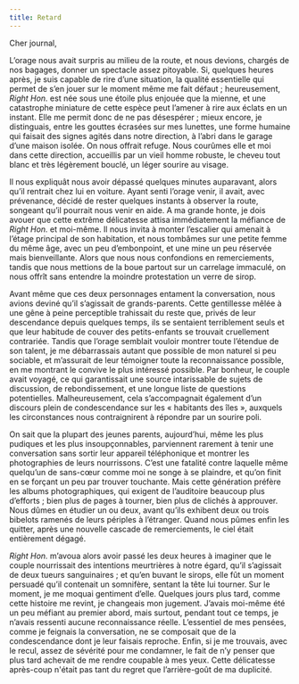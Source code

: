 ```yaml
---
title: Retard
---
```

Cher journal,

L’orage nous avait surpris au milieu de la route, et nous devions, chargés de
nos bagages, donner un spectacle assez pitoyable. Si, quelques heures après, je
suis capable de rire d’une situation, la qualité essentielle qui permet de s’en
jouer sur le moment même me fait défaut ; heureusement, *Right Hon.* est née
sous une étoile plus enjouée que la mienne, et une catastrophe miniature de
cette espèce peut l’amener à rire aux éclats en un instant. Elle me permit donc
de ne pas désespérer ; mieux encore, je distinguais, entre les gouttes écrasées
sur mes lunettes, une forme humaine qui faisait des signes agités dans notre
direction, à l’abri dans le garage d’une maison isolée. On nous offrait refuge.
Nous courûmes elle et moi dans cette direction, accueillis par un vieil homme
robuste, le cheveu tout blanc et très légèrement bouclé, un léger sourire au
visage. 

Il nous expliquât nous avoir dépassé quelques minutes auparavant, alors qu’il
rentrait chez lui en voiture. Ayant senti l’orage venir, il avait, avec
prévenance, décidé de rester quelques instants à observer la route, songeant
qu’il pourrait nous venir en aide. A ma grande honte, je dois avouer que cette
extrême délicatesse attisa immédiatement la méfiance de *Right Hon.* et
moi-même.  Il nous invita à monter l’escalier qui amenait à l’étage principal
de son habitation, et nous tombâmes sur une petite femme du même âge, avec un
peu d’embonpoint, et une mine un peu réservée mais bienveillante. Alors que
nous nous confondions en remerciements, tandis que nous mettions de la boue
partout sur un carrelage immaculé, on nous offrît sans entendre la moindre
protestation un verre de sirop.

Avant même que ces deux personnages entament la conversation, nous avions
deviné qu’il s’agissait de grands-parents. Cette gentillesse mêlée à une gêne à
peine perceptible trahissait du reste que, privés de leur descendance depuis
quelques temps, ils se sentaient terriblement seuls et que leur habitude de
couver des petits-enfants se trouvait cruellement contrariée. Tandis que
l’orage semblait vouloir montrer toute l’étendue de son talent, je me
débarrassais autant que possible de mon naturel si peu sociable, et m’assurait
de leur témoigner toute la reconnaissance possible, en me montrant le convive
le plus intéressé possible. Par bonheur, le couple avait voyagé, ce qui
garantissait une source intarissable de sujets de discussion, de
rebondissement, et une longue liste de questions potentielles. Malheureusement,
cela s’accompagnait également d’un discours plein de condescendance sur les «
habitants des îles », auxquels les circonstances nous contraignirent à répondre
par un sourire poli. 

On sait que la plupart des jeunes parents, aujourd’hui, même les plus pudiques
et les plus insoupçonnables, parviennent rarement à tenir une conversation sans
sortir leur appareil téléphonique et montrer les photographies de leurs
nourrissons. C’est une fatalité contre laquelle même quelqu’un de sans-cœur
comme moi ne songe à se plaindre, et qu’on finit en se forçant un peu par
trouver touchante. Mais cette génération préfère les albums photographiques,
qui exigent de l’auditoire beaucoup plus d’efforts ; bien plus de pages à
tourner, bien plus de clichés à approuver. Nous dûmes en étudier un ou deux,
avant qu’ils exhibent deux ou trois bibelots ramenés de leurs périples à
l’étranger. Quand nous pûmes enfin les quitter, après une nouvelle cascade de
remerciements, le ciel était entièrement dégagé.

*Right Hon.* m’avoua alors avoir passé les deux heures à imaginer que le couple
nourrissait des intentions meurtrières à notre égard, qu’il s’agissait de deux
tueurs sanguinaires ; et qu’en buvant le sirops, elle fût un moment persuadé
qu’il contenait un somnifère, sentant la tête lui tourner. Sur le moment, je me
moquai gentiment d’elle. Quelques jours plus tard, comme cette histoire me
revint, je changeais mon jugement. J’avais moi-même été un peu méfiant au
premier abord, mais surtout, pendant tout ce temps, je n’avais ressenti aucune
reconnaissance réelle. L’essentiel de mes pensées, comme je feignais la
conversation, ne se composait que de la condescendance dont je leur faisais
reproche. Enfin, si je me trouvais, avec le recul, assez de sévérité pour me
condamner, le fait de n’y penser que plus tard achevait de me rendre coupable à
mes yeux. Cette délicatesse après-coup n'était pas tant du regret que
l’arrière-goût de ma duplicité.
